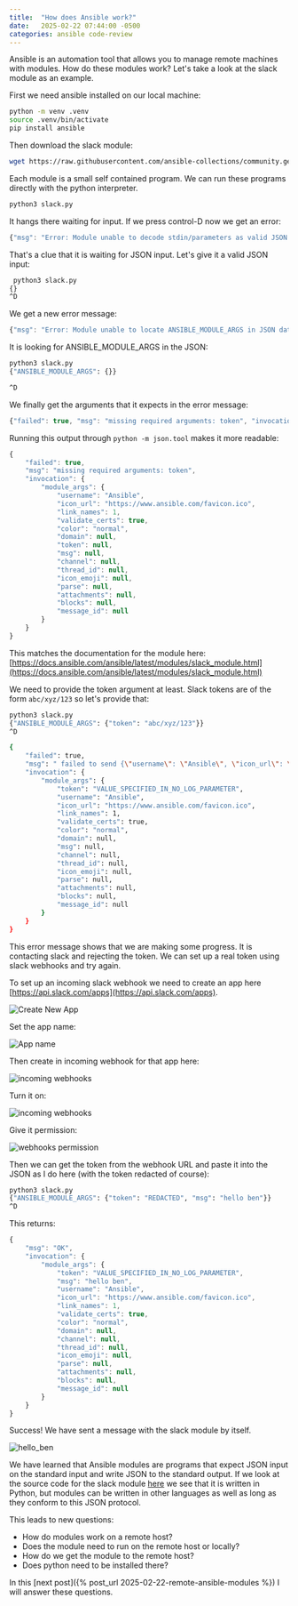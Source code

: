```yaml
---
title:  "How does Ansible work?"
date:   2025-02-22 07:44:00 -0500
categories: ansible code-review
---
```


Ansible is an automation tool that allows you to manage remote machines with
modules.  How do these modules work?  Let's take a look at the
slack module as an example.

First we need ansible installed on our local machine:

```bash
python -m venv .venv
source .venv/bin/activate
pip install ansible
```

Then download the slack module:

```bash
wget https://raw.githubusercontent.com/ansible-collections/community.general/refs/heads/main/plugins/modules/slack.py
```

Each module is a small self contained program.  We can run these programs
directly with the python interpreter.

```bash
python3 slack.py
```

It hangs there waiting for input.  If we press control-D now we get an error:

```js
{"msg": "Error: Module unable to decode stdin/parameters as valid JSON. Unable to parse what parameters were passed", "failed": true}
```

That's a clue that it is waiting for JSON input.  Let's give it a valid JSON input:

```bash
 python3 slack.py
{}
^D
```

We get a new error message:

```js
{"msg": "Error: Module unable to locate ANSIBLE_MODULE_ARGS in JSON data from stdin. Unable to figure out what parameters were passed", "failed": true}
```

It is looking for ANSIBLE_MODULE_ARGS in the JSON:

```bash
python3 slack.py 
{"ANSIBLE_MODULE_ARGS": {}}

^D
```

We finally get the arguments that it expects in the error message:

```js
{"failed": true, "msg": "missing required arguments: token", "invocation": {"module_args": {"username": "Ansible", "icon_url": "https://www.ansible.com/favicon.ico", "link_names": 1, "validate_certs": true, "color": "normal", "domain": null, "token": null, "msg": null, "channel": null, "thread_id": null, "icon_emoji": null, "parse": null, "attachments": null, "blocks": null, "message_id": null}}}
```

Running this output through `python -m json.tool` makes it more readable:

```js
{
    "failed": true,
    "msg": "missing required arguments: token",
    "invocation": {
        "module_args": {
            "username": "Ansible",
            "icon_url": "https://www.ansible.com/favicon.ico",
            "link_names": 1,
            "validate_certs": true,
            "color": "normal",
            "domain": null,
            "token": null,
            "msg": null,
            "channel": null,
            "thread_id": null,
            "icon_emoji": null,
            "parse": null,
            "attachments": null,
            "blocks": null,
            "message_id": null
        }
    }
}
```

This matches the documentation for the module here: [https://docs.ansible.com/ansible/latest/modules/slack_module.html](https://docs.ansible.com/ansible/latest/modules/slack_module.html)

We need to provide the token argument at least.  Slack tokens are of the form `abc/xyz/123` so let's provide that:

```bash
python3 slack.py
{"ANSIBLE_MODULE_ARGS": {"token": "abc/xyz/123"}}
^D

{
    "failed": true,
    "msg": " failed to send {\"username\": \"Ansible\", \"icon_url\": \"https://www.ansible.com/favicon.ico\", \"link_names\": 1} to https://hooks.slack.com/services/[obscured]: HTTP Error 404: Not Found",
    "invocation": {
        "module_args": {
            "token": "VALUE_SPECIFIED_IN_NO_LOG_PARAMETER",
            "username": "Ansible",
            "icon_url": "https://www.ansible.com/favicon.ico",
            "link_names": 1,
            "validate_certs": true,
            "color": "normal",
            "domain": null,
            "msg": null,
            "channel": null,
            "thread_id": null,
            "icon_emoji": null,
            "parse": null,
            "attachments": null,
            "blocks": null,
            "message_id": null
        }
    }
}
```

This error message shows that we are making some progress.  It is contacting slack and rejecting the token.   We can
set up a real token using slack webhooks and try again. 


To set up an incoming slack webhook we need to create an app here [https://api.slack.com/apps](https://api.slack.com/apps).


![Create New App](/assets/images/create_new_app.png)

Set the app name:

![App name](/assets/images/app_name.png)


Then create in incoming webhook for that app here:

![incoming webhooks](/assets/images/incoming_webhooks.png)


Turn it on:

![incoming webhooks](/assets/images/incoming_webhooks2.png)


Give it permission:


![webhooks permission](/assets/images/permission.png)



Then we can get the token from the webhook URL and paste it into the JSON as I do here (with the token redacted of course):


```bash
python3 slack.py
{"ANSIBLE_MODULE_ARGS": {"token": "REDACTED", "msg": "hello ben"}}
^D
```

This returns:

```js
{
    "msg": "OK",
    "invocation": {
        "module_args": {
            "token": "VALUE_SPECIFIED_IN_NO_LOG_PARAMETER",
            "msg": "hello ben",
            "username": "Ansible",
            "icon_url": "https://www.ansible.com/favicon.ico",
            "link_names": 1,
            "validate_certs": true,
            "color": "normal",
            "domain": null,
            "channel": null,
            "thread_id": null,
            "icon_emoji": null,
            "parse": null,
            "attachments": null,
            "blocks": null,
            "message_id": null
        }
    }
}
```


Success!  We have sent a message with the slack module by itself.

![hello_ben](/assets/images/hello_ben.png)

We have learned that Ansible modules are programs that expect JSON input on the
standard input and write JSON to the standard output.  If we look at the source
code for the slack module
[here](https://github.com/ansible-collections/community.general/blob/main/plugins/modules/slack.py)
we see that it is written in Python, but modules can be written in other
languages as well as long as they conform to this JSON protocol.


This leads to new questions:

* How do modules work on a remote host?
* Does the module need to run on the remote host or locally?
* How do we get the module to the remote host?
* Does python need to be installed there?


In this [next post]({% post_url 2025-02-22-remote-ansible-modules %}) I will answer these questions.

